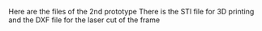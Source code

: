 Here are the files of the 2nd prototype
There is the STl file for 3D printing and the DXF file for the laser cut of the frame
